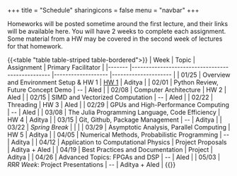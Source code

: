 +++
title = "Schedule"
sharingicons = false
menu = "navbar"
+++

Homeworks will be posted sometime around the first lecture, and their links will be available here. You will have 2 weeks to complete each assignment. Some material from a HW may be covered in the second week of lectures for that homework.


{{<table "table table-striped table-bordered">}}
| Week  	| Topic                                           	| Assignment        	| Primary Facilitator 	|
|-------	|-------------------------------------------------	|-------------------	|---------------------	|
| 01/25 	| Overview and Environment Setup & HW 1           	| [HW 1](/posts/hw1/index.html)              	| Aditya              	|
| 02/01 	| Python Review, Future Concept Demo              	| --	              	| Aled                	|
| 02/08 	| Computer Architecture                           	| HW 2              	| Aled                	|
| 02/15 	| SIMD and Vectorized Computation                 	| --                	| Aled                	|
| 02/22 	| Threading                                       	| HW 3              	| Aled                	|
| 02/29 	| GPUs and High-Performance Computing             	| --                	| Aled                	|
| 03/08 	| The Julia Programming Language, Code Efficiency 	| HW 4              	| Aditya              	|
| 03/15 	| Git, Github, Package Management                 	| --                	| Aditya              	|
| 03/22 	| *Spring Break*                                  	|                   	|                     	|
| 03/29 	| Asymptotic Analysis, Parallel Computing         	| HW 5              	| Aditya              	|
| 04/05 	| Numerical Methods, Probabilistic Programming    	| --                	| Aditya              	|
| 04/12 	| Application to Computational Physics            	| Project Proposals 	| Aditya + Aled       	|
| 04/19 	| Best Practices and Documentation                	| Project           	| Aditya              	|
| 04/26 	| Advanced Topics: FPGAs and DSP                  	| --                	| Aled                	|
| 05/03 	| *RRR Week*: Project Presentations               	| --                	| Aditya + Aled       	|
{{</table>}}